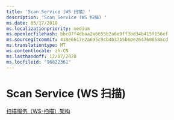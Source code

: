 ```yaml
---
title: 'Scan Service (WS 扫描) '
description: 'Scan Service (WS 扫描) '
ms.date: 05/17/2018
ms.localizationpriority: medium
ms.openlocfilehash: bbc07f4dbaa2a6655b2a6e9ff3bd34b415f156ef
ms.sourcegitcommit: 418e6617e2a695c9cb4b37b5b60e264760858acd
ms.translationtype: MT
ms.contentlocale: zh-CN
ms.lasthandoff: 12/07/2020
ms.locfileid: "96822361"
---
```

# <a name="scan-service-ws-scan"></a>Scan Service (WS 扫描) 


[扫描服务（WS-扫描）架构](./scan-service--ws-scan--schema.md)
